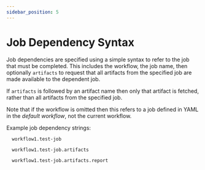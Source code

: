 ```yaml
---
sidebar_position: 5
---
```

 
# Job Dependency Syntax

Job dependencies are specified using a simple syntax to refer to the job that must be completed.
This includes the workflow, the job name, then optionally ``artifacts`` to request that all artifacts
from the specified job are made available to the dependent job.

If ``artifacts`` is followed by an artifact name then only that artifact is fetched, rather than all
artifacts from the specified job.

Note that if the workflow is omitted then this refers to a job defined in YAML in the *default workflow*,
not the current workflow.

Example job dependency strings:

  ```
    workflow1.test-job
  ```

  ```
    workflow1.test-job.artifacts
  ```

  ```
    workflow1.test-job.artifacts.report
  ```
